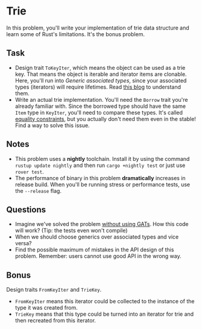 # Trie

In this problem, you'll write your implementation of trie data structure and learn some of Rust's limitations. It's the bonus problem.

## Task

- Design trait `ToKeyIter`, which means the object can be used as a trie key. That means the object is iterable and iterator items are clonable. Here, you'll run into _Generic associated types_, since your associated types (iterators) will require lifetimes. Read [this blog](https://blog.rust-lang.org/2021/08/03/GATs-stabilization-push.html) to understand them.
- Write an actual trie implementation. You'll need the `Borrow` trait you're already familiar with. Since the borrowed type should have the same `Item` type in `KeyIter`, you'll need to compare these types. It's called [equality constraints](https://github.com/rust-lang/rust/issues/20041), but you actually don't need them even in the stable! Find a way to solve this issue.

## Notes

- This problem uses a **nightly** toolchain. Install it by using the command `rustup update nightly` and then run `cargo +nightly test` or just use `rover test`.
- The performance of binary in this problem **dramatically** increases in release build. When you'll be running stress or performance tests, use the `--release` flag.

## Questions

- Imagine we've solved the problem [without using GATs](https://stackoverflow.com/questions/33734640/how-do-i-specify-lifetime-parameters-in-an-associated-type). How this code will work? (Tip: the tests even won't compile)
- When we should choose generics over associated types and vice versa?
- Find the possible maximum of mistakes in the API design of this problem. Remember: users cannot use good API in the wrong way.

## Bonus

Design traits `FromKeyIter` and `TrieKey`.

- `FromKeyIter` means this iterator could be collected to the instance of the type it was created from.
- `TrieKey` means that this type could be turned into an iterator for trie and then recreated from this iterator.

